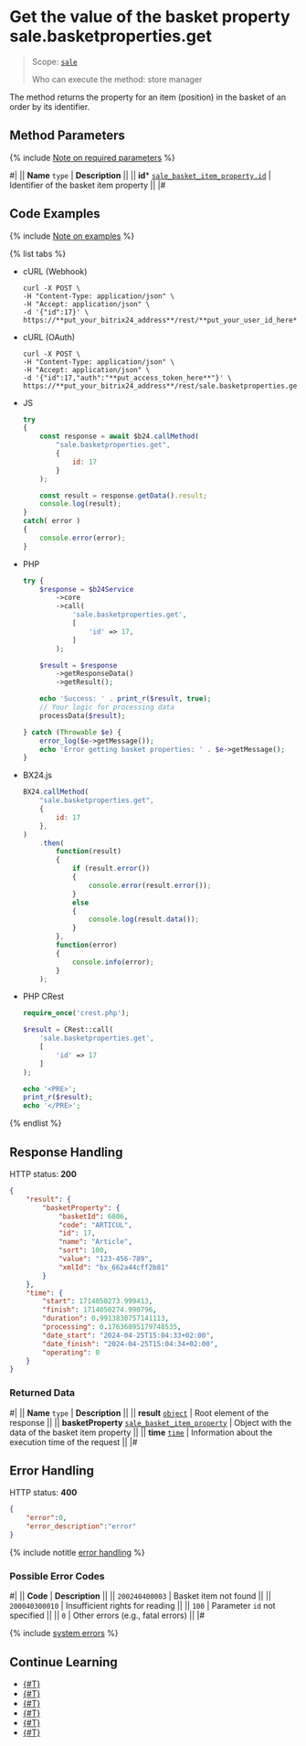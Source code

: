 # Get the value of the basket property sale.basketproperties.get

> Scope: [`sale`](../../scopes/permissions.md)
>
> Who can execute the method: store manager

The method returns the property for an item (position) in the basket of an order by its identifier.

## Method Parameters

{% include [Note on required parameters](../../../_includes/required.md) %}

#|
|| **Name**
`type` | **Description** ||
|| **id***
[`sale_basket_item_property.id`](../data-types.md#sale_basket_item_property) | Identifier of the basket item property ||
|#

## Code Examples

{% include [Note on examples](../../../_includes/examples.md) %}

{% list tabs %}

- cURL (Webhook)

    ```http
    curl -X POST \
    -H "Content-Type: application/json" \
    -H "Accept: application/json" \
    -d '{"id":17}' \
    https://**put_your_bitrix24_address**/rest/**put_your_user_id_here**/**put_your_webhook_here**/sale.basketproperties.get
    ```

- cURL (OAuth)

    ```http
    curl -X POST \
    -H "Content-Type: application/json" \
    -H "Accept: application/json" \
    -d '{"id":17,"auth":"**put_access_token_here**"}' \
    https://**put_your_bitrix24_address**/rest/sale.basketproperties.get
    ```

- JS

    ```js
    try
    {
    	const response = await $b24.callMethod(
    		"sale.basketproperties.get",
    		{
    			id: 17
    		}
    	);
    
    	const result = response.getData().result;
    	console.log(result);
    }
    catch( error )
    {
    	console.error(error);
    }
    ```

- PHP

    ```php
    try {
        $response = $b24Service
            ->core
            ->call(
                'sale.basketproperties.get',
                [
                    'id' => 17,
                ]
            );
    
        $result = $response
            ->getResponseData()
            ->getResult();
    
        echo 'Success: ' . print_r($result, true);
        // Your logic for processing data
        processData($result);
    
    } catch (Throwable $e) {
        error_log($e->getMessage());
        echo 'Error getting basket properties: ' . $e->getMessage();
    }
    ```

- BX24.js

    ```js
    BX24.callMethod(
        "sale.basketproperties.get",
        {
            id: 17
        },
    )
        .then(
            function(result)
            {
                if (result.error())
                {
                    console.error(result.error());
                }
                else
                {
                    console.log(result.data());
                }
            },
            function(error)
            {
                console.info(error);
            }
        );
    ```

- PHP CRest

    ```php
    require_once('crest.php');

    $result = CRest::call(
        'sale.basketproperties.get',
        [
            'id' => 17
        ]
    );

    echo '<PRE>';
    print_r($result);
    echo '</PRE>';
    ```

{% endlist %}

## Response Handling

HTTP status: **200**

```json
{
    "result": {
        "basketProperty": {
            "basketId": 6806,
            "code": "ARTICUL",
            "id": 17,
            "name": "Article",
            "sort": 100,
            "value": "123-456-789",
            "xmlId": "bx_662a44cff2b81"
        }
    },
    "time": {
        "start": 1714050273.999413,
        "finish": 1714050274.990796,
        "duration": 0.9913830757141113,
        "processing": 0.17636895179748535,
        "date_start": "2024-04-25T15:04:33+02:00",
        "date_finish": "2024-04-25T15:04:34+02:00",
        "operating": 0
    }
}
```

### Returned Data

#|
|| **Name**
`type` | **Description** ||
|| **result**
[`object`](../../data-types.md) | Root element of the response ||
|| **basketProperty**
[`sale_basket_item_property`](../data-types.md#sale_basket_item_property) | Object with the data of the basket item property ||
|| **time**
[`time`](../../data-types.md) | Information about the execution time of the request ||
|#

## Error Handling

HTTP status: **400**

```json
{
    "error":0,
    "error_description":"error"
}
```

{% include notitle [error handling](../../../_includes/error-info.md) %}

### Possible Error Codes

#|
|| **Code** | **Description** ||
|| `200240400003` | Basket item not found ||
|| `200040300010` | Insufficient rights for reading ||
|| `100` | Parameter `id` not specified ||
|| `0` | Other errors (e.g., fatal errors) ||
|#

{% include [system errors](../../../_includes/system-errors.md) %}

## Continue Learning

- [{#T}](./index.md)
- [{#T}](./sale-basket-properties-add.md)
- [{#T}](./sale-basket-properties-update.md)
- [{#T}](./sale-basket-properties-list.md)
- [{#T}](./sale-basket-properties-delete.md)
- [{#T}](./sale-basket-properties-get-fields.md)